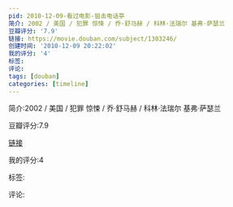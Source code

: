 ```yaml
---
pid: 2010-12-09-看过电影-狙击电话亭
简介: 2002 / 美国 / 犯罪 惊悚 / 乔·舒马赫 / 科林·法瑞尔 基弗·萨瑟兰
豆瓣评分: '7.9'
链接: https://movie.douban.com/subject/1303246/
创建时间: '2010-12-09 20:22:02'
我的评分: '4'
标签:
评论:
tags: [douban]
categories: [timeline]
---
```

简介:2002 / 美国 / 犯罪 惊悚 / 乔·舒马赫 / 科林·法瑞尔 基弗·萨瑟兰

豆瓣评分:7.9

[链接](https://movie.douban.com/subject/1303246/)

我的评分:4

标签:

评论:


